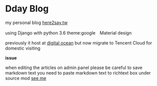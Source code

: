 # Dday Blog
my personal blog 
[here2say.tw](https://here2say.tw)

using Django with python 3.6
theme:google　Material design


previously it host at [digital ocean](https://m.do.co/c/72dc886d7d8e)
but now migrate to Tencent Cloud for domestic visiting

**issue**

when editing the articles on admin panel please be careful to save markdown text
you need to paste markdown text to richtext box under source mod [see me](https://github.com/hoyho/my_blog/issues/34#issuecomment-459643028)
